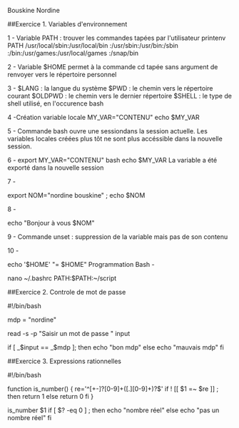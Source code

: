 Bouskine Nordine 

##Exercice 1. Variables d'environnement

1 - Variable PATH : trouver les commandes tapées par l'utilisateur
printenv PATH
/usr/local/sbin:/usr/local/bin
:/usr/sbin:/usr/bin:/sbin
:/bin:/usr/games:/usr/local/games
:/snap/bin

2 - Variable $HOME permet à la commande cd tapée sans argument de renvoyer vers le répertoire personnel

3 - $LANG : la langue du système
$PWD : le chemin vers le répertoire courant
$OLDPWD : le chemin vers le dernier répertoire
$SHELL : le type de shell utilisé, en l'occurence bash

4 -Création variable locale
MY_VAR="CONTENU"
echo $MY_VAR

5 - Commande bash ouvre une sessiondans la session actuelle. Les variables locales créées plus tôt ne sont plus accéssible dans la nouvelle session.

6 -
export MY_VAR="CONTENU"
bash
echo $MY_VAR
La variable a été exporté dans la nouvelle session

7 -

export NOM="nordine bouskine" ; echo $NOM

8 -

echo "Bonjour à vous $NOM"

9 - Commande unset : suppression de la variable mais pas de son contenu

10 -

echo '$HOME' "= $HOME"
Programmation Bash -

nano ~/.bashrc
PATH:$PATH:~/script


##Exercice 2. Controle de mot de passe

#!/bin/bash

mdp = "nordine"

read -s -p "Saisir un mot de passe " input

if [ _$input == _$mdp ]; then 
    echo "bon mdp"
else 
    echo "mauvais mdp"
fi

##Exercice 3. Expressions rationnelles

#!/bin/bash

function is_number()
{
    re='^[+-]?[0-9]+([.][0-9]+)?$'
    if ! [[ $1 =~ $re ]] ; then
        return 1
    else
        return 0
    fi
}

is_number $1
if [ $? -eq 0 ] ; then
    echo "nombre réel"
else
    echo "pas un nombre réel"
fi


